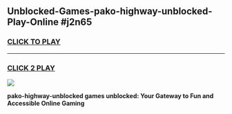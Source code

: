 
## Unblocked-Games-pako-highway-unblocked-Play-Online #j2n65
<h3>
<a href="https://news.freeplayer.one?title=pako-highway-unblocked&ref=3">CLICK TO PLAY</a></h3>
<hr>

<h3>
<a href="https://news.freeplayer.one?title=pako-highway-unblocked&ref=3">CLICK 2 PLAY</a>
  
</h3>

<a href="https://news.freeplayer.one?title=pako-highway-unblocked&ref=3"><img src="https://clearcache.store/games.png"></a>


**pako-highway-unblocked games unblocked: Your Gateway to Fun and Accessible Online Gaming**
